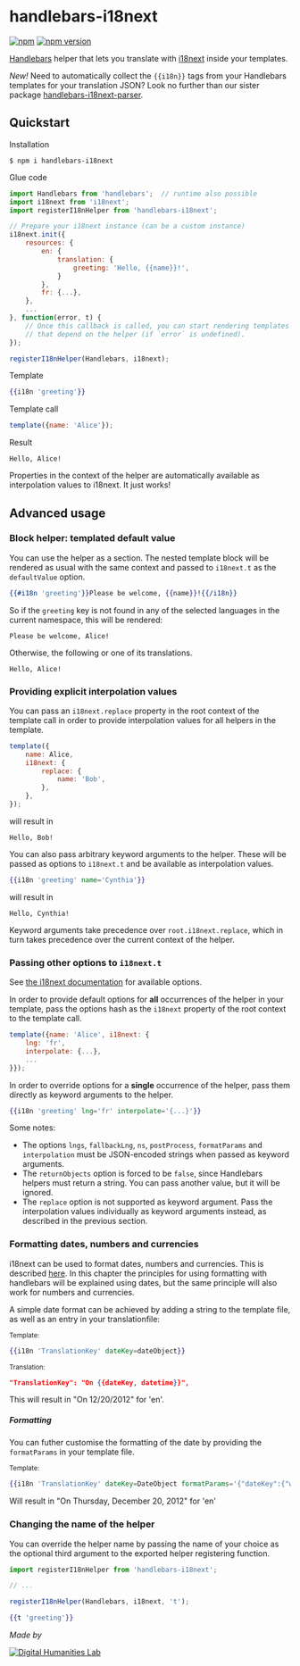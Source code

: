 # handlebars-i18next

[![npm](https://img.shields.io/npm/dt/handlebars-i18next)](https://badge.fury.io/js/handlebars-i18next) [![npm version](https://badge.fury.io/js/handlebars-i18next.svg)](https://badge.fury.io/js/handlebars-i18next)

[Handlebars][handlebars] helper that lets you translate with [i18next][i18next] inside your templates.

*New!* Need to automatically collect the `{{i18n}}` tags from your Handlebars templates for your translation JSON? Look no further than our sister package [handlebars-i18next-parser][parser].

[handlebars]: https://handlebarsjs.com
[i18next]: https://www.i18next.com
[parser]: https://www.npmjs.com/package/handlebars-i18next-parser


## Quickstart

Installation

```console
$ npm i handlebars-i18next
```

Glue code

```js
import Handlebars from 'handlebars';  // runtime also possible
import i18next from 'i18next';
import registerI18nHelper from 'handlebars-i18next';

// Prepare your i18next instance (can be a custom instance)
i18next.init({
    resources: {
        en: {
            translation: {
                greeting: 'Hello, {{name}}!',
            }
        },
        fr: {...},
    },
    ...
}, function(error, t) {
    // Once this callback is called, you can start rendering templates
    // that depend on the helper (if `error` is undefined).
});

registerI18nHelper(Handlebars, i18next);
```

Template

```hbs
{{i18n 'greeting'}}
```

Template call

```js
template({name: 'Alice'});
```

Result

```
Hello, Alice!
```

Properties in the context of the helper are automatically available as interpolation values to i18next. It just works!


## Advanced usage

### Block helper: templated default value

You can use the helper as a section. The nested template block will be rendered as usual with the same context and passed to `i18next.t` as the `defaultValue` option.

```hbs
{{#i18n 'greeting'}}Please be welcome, {{name}}!{{/i18n}}
```

So if the `greeting` key is not found in any of the selected languages in the current namespace, this will be rendered:

```
Please be welcome, Alice!
```

Otherwise, the following or one of its translations.

```
Hello, Alice!
```


### Providing explicit interpolation values

You can pass an `i18next.replace` property in the root context of the template call in order to provide interpolation values for all helpers in the template.

```js
template({
    name: Alice,
    i18next: {
        replace: {
            name: 'Bob',
        },
    },
});
```

will result in

```
Hello, Bob!
```

You can also pass arbitrary keyword arguments to the helper. These will be passed as options to `i18next.t` and be available as interpolation values.

```hbs
{{i18n 'greeting' name='Cynthia'}}
```

will result in

```
Hello, Cynthia!
```

Keyword arguments take precedence over `root.i18next.replace`, which in turn takes precedence over the current context of the helper.


### Passing other options to `i18next.t`

See [the i18next documentation][i18n-doc] for available options.

[i18n-doc]: https://www.i18next.com/translation-function/essentials#overview-options

In order to provide default options for **all** occurrences of the helper in your template, pass the options hash as the `i18next` property of the root context to the template call.

```js
template({name: 'Alice', i18next: {
    lng: 'fr',
    interpolate: {...},
    ...
}});
```

In order to override options for a **single** occurrence of the helper, pass them directly as keyword arguments to the helper.

```hbs
{{i18n 'greeting' lng='fr' interpolate='{...}'}}
```

Some notes:

 - The options `lngs`, `fallbackLng`, `ns`, `postProcess`, `formatParams` and `interpolation` must be JSON-encoded strings when passed as keyword arguments.
 - The `returnObjects` option is forced to be `false`, since Handlebars helpers must return a string. You can pass another value, but it will be ignored.
 - The `replace` option is not supported as keyword argument. Pass the interpolation values individually as keyword arguments instead, as described in the previous section.

### Formatting dates, numbers and currencies
i18next can be used to format dates, numbers and currencies. This is described [here](https://www.i18next.com/translation-function/formatting). In this chapter the principles for using formatting with handlebars will be explained using dates, but the same principle will also work for numbers and currencies.

A simple date format can be achieved by adding a string to the template file, as well as an entry in your translationfile:

<sub>Template:</sub>
```hbs {data-filename="test.py"}
{{i18n 'TranslationKey' dateKey=dateObject}}
```
<sub>Translation:</sub>
```json
"TranslationKey": "On {{dateKey, datetime}}",
```
This will result in "On 12/20/2012" for 'en'.

##### Formatting
You can futher customise the formatting of the date by providing the `formatParams` in your template file.  

<sub>Template:</sub>
```hbs
{{i18n 'TranslationKey' dateKey=DateObject formatParams='{"dateKey":{"weekday":  "long",  "year":  "numeric",  "month":  "long",  "day":  "numeric"}}'}}
```
Will result in "On Thursday, December 20, 2012" for 'en'

### Changing the name of the helper

You can override the helper name by passing the name of your choice as the optional third argument to the exported helper registering function.

```js
import registerI18nHelper from 'handlebars-i18next';

// ...

registerI18nHelper(Handlebars, i18next, 't');
```

```hbs
{{t 'greeting'}}
```


*Made by*

[![Digital Humanities Lab](http://dhstatic.hum.uu.nl/logo-lab/png/dighum-logo.png)](https://dig.hum.uu.nl)

